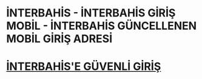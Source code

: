 # İNTERBAHİS - İNTERBAHİS GİRİŞ MOBİL - İNTERBAHİS GÜNCELLENEN MOBİL GİRİŞ ADRESİ
<h1><a href="https://t.ly/Joi5X" title="İNTERBAHİS'E GÜVENLİ GİRİŞ">İNTERBAHİS'E GÜVENLİ GİRİŞ</a></h1>
